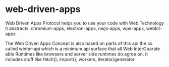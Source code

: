 # web-driven-apps
Web Driven Apps Protocol helps you to use your code with Web Technology it abstracts: chromium-apps, electron-apps, nwjs-apps, wpe-apps, webkit-apps

The Web Driven Apps Concept is also based on parts of this api the so called winter-api which is a minimum api surface that all Web InterOparate able Runtimes like browsers and server side runtimes do agree on. it includes stuff like fetch(), import(), workers, iterator/generator
